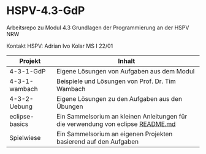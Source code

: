 # HSPV-4.3-GdP
Arbeitsrepo zu Modul 4.3 Grundlagen der Programmierung an der HSPV NRW

Kontakt HSPV:
Adrian Ivo Kolar
MS I 22/01


| Projekt | Inhalt |
|---------|--------|
| 4-3-1-GdP | Eigene Lösungen von Aufgaben aus dem Modul |
| 4-3-1-wambach | Beispiele und Lösungen von Prof. Dr. Tim Wambach |
| 4-3-2-Uebung | Eigene Lösungen zu den Aufgaben aus den Übungen |
| eclipse-basics | Ein Sammelsorium an kleinen Anleitungen für die verwendung von eclipse [README.md](eclipse-basics/README.md) |
| Spielwiese | Ein Sammelsorium an eigenen Projekten basierend auf den Aufgaben |